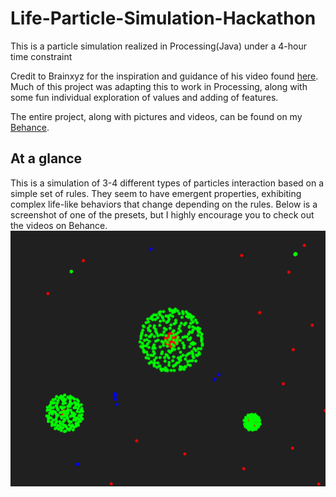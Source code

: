 # Life-Particle-Simulation-Hackathon
This is a particle simulation realized in Processing(Java) under a 4-hour time constraint

Credit to Brainxyz for the inspiration and guidance of his video found [here](https://www.youtube.com/watch?v=0Kx4Y9TVMGg&list=PLJ4719mkxmAg438ROtpsuNQJ5CPqe70jx&index=3&t=715s). Much of this project was adapting this to work in Processing, along with some fun individual exploration of values and adding of features.

The entire project, along with pictures and videos, can be found on my [Behance](https://www.behance.net/gallery/183196423/Life-A-Particle-Simulation-Hackathon-Project).

## At a glance
This is a simulation of 3-4 different types of particles interaction based on a simple set of rules. They seem to have emergent properties, exhibiting complex life-like behaviors that change depending on the rules. Below is a screenshot of one of the presets, but I highly encourage you to check out the videos on Behance.
![A screenshot of one of the presets of rules for the particle simulation](./Life-Screenshot.png)
